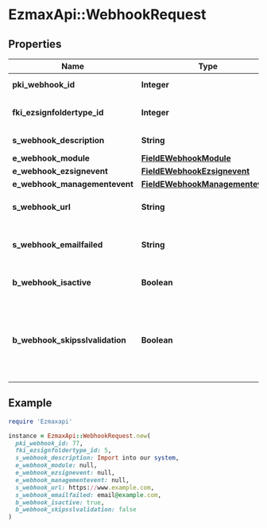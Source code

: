 # EzmaxApi::WebhookRequest

## Properties

| Name | Type | Description | Notes |
| ---- | ---- | ----------- | ----- |
| **pki_webhook_id** | **Integer** | The unique ID of the Webhook | [optional] |
| **fki_ezsignfoldertype_id** | **Integer** | The unique ID of the Ezsignfoldertype. | [optional] |
| **s_webhook_description** | **String** | The description of the Webhook |  |
| **e_webhook_module** | [**FieldEWebhookModule**](FieldEWebhookModule.md) |  |  |
| **e_webhook_ezsignevent** | [**FieldEWebhookEzsignevent**](FieldEWebhookEzsignevent.md) |  | [optional] |
| **e_webhook_managementevent** | [**FieldEWebhookManagementevent**](FieldEWebhookManagementevent.md) |  | [optional] |
| **s_webhook_url** | **String** | The URL of the Webhook callback |  |
| **s_webhook_emailfailed** | **String** | The email that will receive the Webhook in case all attempts fail |  |
| **b_webhook_isactive** | **Boolean** | Whether the Webhook is active or not |  |
| **b_webhook_skipsslvalidation** | **Boolean** | Wheter the server&#39;s SSL certificate should be validated or not. Not recommended to skip for production use |  |

## Example

```ruby
require 'Ezmaxapi'

instance = EzmaxApi::WebhookRequest.new(
  pki_webhook_id: 77,
  fki_ezsignfoldertype_id: 5,
  s_webhook_description: Import into our system,
  e_webhook_module: null,
  e_webhook_ezsignevent: null,
  e_webhook_managementevent: null,
  s_webhook_url: https://www.example.com,
  s_webhook_emailfailed: email@example.com,
  b_webhook_isactive: true,
  b_webhook_skipsslvalidation: false
)
```

